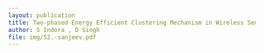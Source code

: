 ```yaml
---
layout: publication
title: Two-phased Energy Efficient Clustering Mechanism in Wireless Sensor Network
author: S Indora , D Singh
file: img/52.-sanjeev.pdf
---
```

